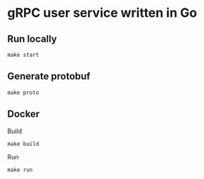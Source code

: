# gRPC user service written in Go

## Run locally
```
make start
```

## Generate protobuf
```
make proto
```

## Docker
Build
```
make build
```

Run
```
make run
```
